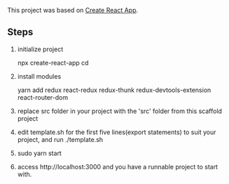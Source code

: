 This project was based on [Create React App](https://github.com/facebook/create-react-app).

## Steps

1. initialize project

    npx create-react-app <project-name>
    cd <project-name>
    
2. install modules
    
    yarn add redux react-redux redux-thunk redux-devtools-extension react-router-dom
    
3. replace src folder in your project with the 'src' folder from this scaffold project
4. edit template.sh for the first five lines(export statements) to suit your project, and run ./template.sh
5. sudo yarn start
6. access http://localhost:3000 and you have a runnable project to start with.
